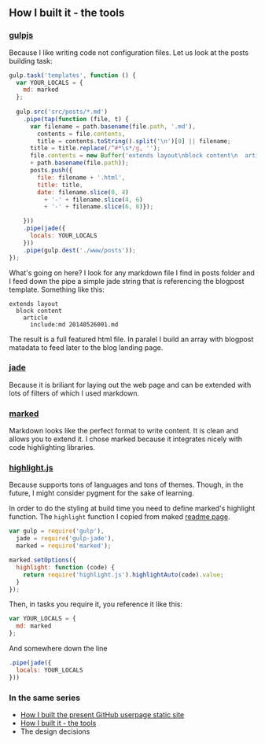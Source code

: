 ## How I built it - the tools

### [gulpjs](http://gulpjs.com/)
Because I like writing code not configuration files. Let us look at the posts building task:
```js
gulp.task('templates', function () {
  var YOUR_LOCALS = {
    md: marked
  };
    
  gulp.src('src/posts/*.md')
    .pipe(tap(function (file, t) {
      var filename = path.basename(file.path, '.md'),
        contents = file.contents,
        title = contents.toString().split('\n')[0] || filename;
      title = title.replace(/^#*\s*/g, '');
      file.contents = new Buffer('extends layout\nblock content\n  article\n    include:md '
      + path.basename(file.path));
      posts.push({
        file: filename + '.html',
        title: title,
        date: filename.slice(0, 4)
          + '-' + filename.slice(4, 6) 
          + '-' + filename.slice(6, 8)});

    }))
    .pipe(jade({
      locals: YOUR_LOCALS
    }))
    .pipe(gulp.dest('./www/posts'));
});
```
What's going on here? I look for any markdown file I find in posts folder and I feed down the pipe a simple jade string that is referencing the blogpost template. Something like this:
```jade
extends layout
  block content
    article
      include:md 20140526001.md
```

The result is a full featured html file. In paralel I build an array with blogpost matadata to feed later to the blog landing page.

### [jade](http://jade-lang.com/)
Because it is briliant for laying out the web page and can be extended with lots of filters of which I used markdown.

### [marked](https://github.com/chjj/marked)
Markdown looks like the perfect format to write content. It is clean and allows you to extend it. 
I chose marked because it integrates nicely with code highlighting libraries.

### [highlight.js](http://highlightjs.org/)
Because supports tons of languages and tons of themes. Though, in the future, I might consider pygment for the sake of learning.

In order to do the styling at build time you need to define marked's highlight function. 
The `highlight` function I copied from maked [readme page](https://github.com/chjj/marked/blob/master/README.md).
```js
var gulp = require('gulp'),
  jade = require('gulp-jade'),
  marked = require('marked');

marked.setOptions({
  highlight: function (code) {
    return require('highlight.js').highlightAuto(code).value;
  }
});
```
Then, in tasks you require it, you reference it like this:
```js
var YOUR_LOCALS = {
  md: marked
};
```
And somewhere down the line
```js
.pipe(jade({
  locals: YOUR_LOCALS
}))
```

### In the same series
* [How I built the present GitHub userpage static site](how-i-built-the-present-github-userpage-static-site.html)
* [How I built it - the tools](how-i-built-it-the-tools.html)
* The design decisions
